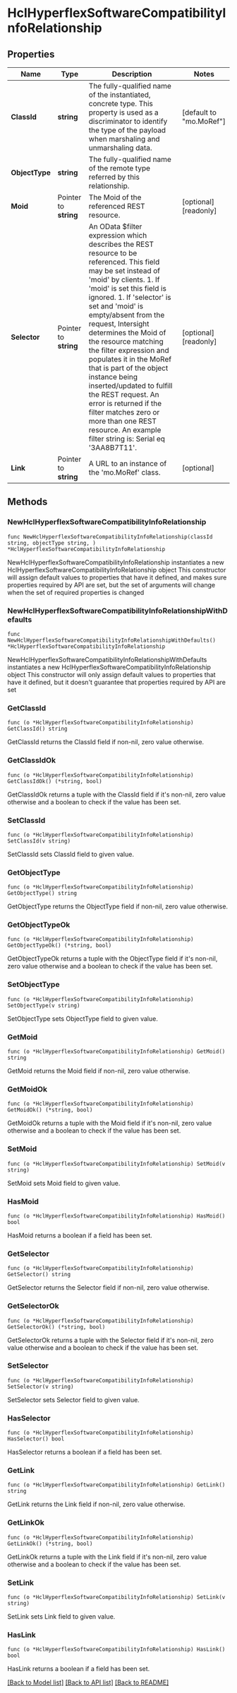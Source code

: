 # HclHyperflexSoftwareCompatibilityInfoRelationship

## Properties

Name | Type | Description | Notes
------------ | ------------- | ------------- | -------------
**ClassId** | **string** | The fully-qualified name of the instantiated, concrete type. This property is used as a discriminator to identify the type of the payload when marshaling and unmarshaling data. | [default to "mo.MoRef"]
**ObjectType** | **string** | The fully-qualified name of the remote type referred by this relationship. | 
**Moid** | Pointer to **string** | The Moid of the referenced REST resource. | [optional] [readonly] 
**Selector** | Pointer to **string** | An OData $filter expression which describes the REST resource to be referenced. This field may be set instead of &#39;moid&#39; by clients. 1. If &#39;moid&#39; is set this field is ignored. 1. If &#39;selector&#39; is set and &#39;moid&#39; is empty/absent from the request, Intersight determines the Moid of the resource matching the filter expression and populates it in the MoRef that is part of the object instance being inserted/updated to fulfill the REST request. An error is returned if the filter matches zero or more than one REST resource. An example filter string is: Serial eq &#39;3AA8B7T11&#39;. | [optional] [readonly] 
**Link** | Pointer to **string** | A URL to an instance of the &#39;mo.MoRef&#39; class. | [optional] 

## Methods

### NewHclHyperflexSoftwareCompatibilityInfoRelationship

`func NewHclHyperflexSoftwareCompatibilityInfoRelationship(classId string, objectType string, ) *HclHyperflexSoftwareCompatibilityInfoRelationship`

NewHclHyperflexSoftwareCompatibilityInfoRelationship instantiates a new HclHyperflexSoftwareCompatibilityInfoRelationship object
This constructor will assign default values to properties that have it defined,
and makes sure properties required by API are set, but the set of arguments
will change when the set of required properties is changed

### NewHclHyperflexSoftwareCompatibilityInfoRelationshipWithDefaults

`func NewHclHyperflexSoftwareCompatibilityInfoRelationshipWithDefaults() *HclHyperflexSoftwareCompatibilityInfoRelationship`

NewHclHyperflexSoftwareCompatibilityInfoRelationshipWithDefaults instantiates a new HclHyperflexSoftwareCompatibilityInfoRelationship object
This constructor will only assign default values to properties that have it defined,
but it doesn't guarantee that properties required by API are set

### GetClassId

`func (o *HclHyperflexSoftwareCompatibilityInfoRelationship) GetClassId() string`

GetClassId returns the ClassId field if non-nil, zero value otherwise.

### GetClassIdOk

`func (o *HclHyperflexSoftwareCompatibilityInfoRelationship) GetClassIdOk() (*string, bool)`

GetClassIdOk returns a tuple with the ClassId field if it's non-nil, zero value otherwise
and a boolean to check if the value has been set.

### SetClassId

`func (o *HclHyperflexSoftwareCompatibilityInfoRelationship) SetClassId(v string)`

SetClassId sets ClassId field to given value.


### GetObjectType

`func (o *HclHyperflexSoftwareCompatibilityInfoRelationship) GetObjectType() string`

GetObjectType returns the ObjectType field if non-nil, zero value otherwise.

### GetObjectTypeOk

`func (o *HclHyperflexSoftwareCompatibilityInfoRelationship) GetObjectTypeOk() (*string, bool)`

GetObjectTypeOk returns a tuple with the ObjectType field if it's non-nil, zero value otherwise
and a boolean to check if the value has been set.

### SetObjectType

`func (o *HclHyperflexSoftwareCompatibilityInfoRelationship) SetObjectType(v string)`

SetObjectType sets ObjectType field to given value.


### GetMoid

`func (o *HclHyperflexSoftwareCompatibilityInfoRelationship) GetMoid() string`

GetMoid returns the Moid field if non-nil, zero value otherwise.

### GetMoidOk

`func (o *HclHyperflexSoftwareCompatibilityInfoRelationship) GetMoidOk() (*string, bool)`

GetMoidOk returns a tuple with the Moid field if it's non-nil, zero value otherwise
and a boolean to check if the value has been set.

### SetMoid

`func (o *HclHyperflexSoftwareCompatibilityInfoRelationship) SetMoid(v string)`

SetMoid sets Moid field to given value.

### HasMoid

`func (o *HclHyperflexSoftwareCompatibilityInfoRelationship) HasMoid() bool`

HasMoid returns a boolean if a field has been set.

### GetSelector

`func (o *HclHyperflexSoftwareCompatibilityInfoRelationship) GetSelector() string`

GetSelector returns the Selector field if non-nil, zero value otherwise.

### GetSelectorOk

`func (o *HclHyperflexSoftwareCompatibilityInfoRelationship) GetSelectorOk() (*string, bool)`

GetSelectorOk returns a tuple with the Selector field if it's non-nil, zero value otherwise
and a boolean to check if the value has been set.

### SetSelector

`func (o *HclHyperflexSoftwareCompatibilityInfoRelationship) SetSelector(v string)`

SetSelector sets Selector field to given value.

### HasSelector

`func (o *HclHyperflexSoftwareCompatibilityInfoRelationship) HasSelector() bool`

HasSelector returns a boolean if a field has been set.

### GetLink

`func (o *HclHyperflexSoftwareCompatibilityInfoRelationship) GetLink() string`

GetLink returns the Link field if non-nil, zero value otherwise.

### GetLinkOk

`func (o *HclHyperflexSoftwareCompatibilityInfoRelationship) GetLinkOk() (*string, bool)`

GetLinkOk returns a tuple with the Link field if it's non-nil, zero value otherwise
and a boolean to check if the value has been set.

### SetLink

`func (o *HclHyperflexSoftwareCompatibilityInfoRelationship) SetLink(v string)`

SetLink sets Link field to given value.

### HasLink

`func (o *HclHyperflexSoftwareCompatibilityInfoRelationship) HasLink() bool`

HasLink returns a boolean if a field has been set.


[[Back to Model list]](../README.md#documentation-for-models) [[Back to API list]](../README.md#documentation-for-api-endpoints) [[Back to README]](../README.md)


